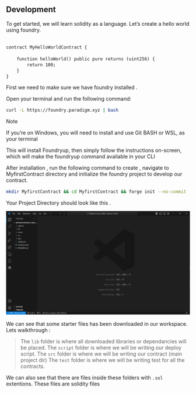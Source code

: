 ## Development 

To get started, we will learn solidity as a language.
Let’s create a hello world using foundry.

```solidity

contract MyHelloWorldContract {

	function helloWorld() public pure returns (uint256) {
		return 100;
	}
}
```

First we need to make sure  we have foundry installed .

Open your terminal and run the following command:
```bash
curl -L https://foundry.paradigm.xyz | bash
```

>[!NOTE]
> If you’re on Windows, you will need to install and use Git BASH or WSL, as your terminal


This will install Foundryup, then simply follow the instructions on-screen, which will make the foundryup command available in your CLI

After installation , run the following command to create , navigate to MyfirstContract directory and initialize the foundry project to develop our contract.

```bash
mkdir MyfirstContract && cd MyfirstContract && forge init --no-commit
```



Your Project Directory should look like this .

![alt text](image.png)


We can see that some starter files has been downloaded in our workspace. Lets walkthrough : 

 >The `lib` folder is where all  downloaded libraries or dependancies  will be placed. 
 >The  `script` folder is where we will be writing our deploy script.
 >The `src` folder is where we will be writing our contract (main project dir)
 >The `test` folder is where we will be writing test for all the contracts.


We can also see that there are files inside these folders with `.sol` extentions.  These files are solidity files
 
